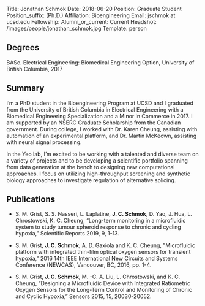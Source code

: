 Title: Jonathan Schmok
Date: 2018-06-20
Position: Graduate Student
Position_suffix: (Ph.D.)
Affiliation: Bioengineering
Email: jschmok at ucsd.edu
Fellowship:
Alumni_or_current: Current
Headshot: /images/people/jonathan_schmok.jpg
Template: person
<!-- Status: draft -->

## Degrees

BASc. Electrical Engineering: Biomedical Engineering Option, University of British Columbia, 2017
## Summary

I’m a PhD student in the Bioengineering Program at UCSD and I graduated from the University of British Columbia in Electrical Engineering with a Biomedical Engineering Specialization and a Minor in Commerce in 2017. I am supported by an NSERC Graduate Scholarship from the Canadian government. During college, I worked with Dr. Karen Cheung, assisting with automation of an experimental platform, and Dr. Martin McKeown, assisting with neural signal processing.

In the Yeo lab, I’m excited to be working with a talented and diverse team on a variety of projects and to be developing a scientific portfolio spanning from data generation at the bench to designing new computational approaches. I focus on utilizing high-throughput screening and synthetic biology approaches to investigate regulation of alternative splicing.



## Publications

* S. M. Grist, S. S. Nasseri, L. Laplatine, **J. C. Schmok**, D. Yao, J. Hua, L. Chrostowski, K. C. Cheung, “Long-term monitoring in a microfluidic system to study tumour spheroid response to chronic and cycling hypoxia,” Scientific Reports 2019,  9, 1-13.

* S. M. Grist, **J. C. Schmok**, A. D. Gaxiola and K. C. Cheung, "Microfluidic platform with integrated thin-film optical oxygen sensors for transient hypoxia," 2016 14th IEEE International New Circuits and Systems Conference (NEWCAS), Vancouver, BC, 2016, pp. 1-4.     

* S. M. Grist, **J. C. Schmok**, M. -C. A. Liu, L. Chrostowski, and K. C. Cheung, “Designing a Microfluidic Device with Integrated Ratiometric Oxygen Sensors for the Long-Term Control and Monitoring of Chronic and Cyclic Hypoxia,” Sensors 2015, 15, 20030-20052.